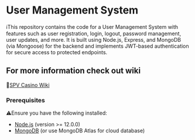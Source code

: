 # User Management System

ℹ️This repository contains the code for a User Management System with features such as user registration, login, logout, password management, user updates, and more. It is built using Node.js, Express, and MongoDB (via Mongoose) for the backend and implements JWT-based authentication for secure access to protected endpoints.

## For more information check out wiki

📝[SPV Casino Wiki](https://github.com/SPV-Podskupina/backend)

### Prerequisites

⚠️Ensure you have the following installed:
- [Node.js](https://nodejs.org/) (version >= 12.0.0)
- [MongoDB](https://www.mongodb.com/) (or use MongoDB Atlas for cloud database)

